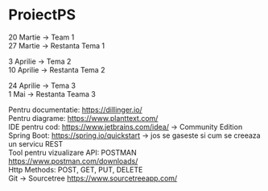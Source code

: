 # ProiectPS

20 Martie -> Team 1  
27 Martie -> Restanta Tema 1  

3 Aprilie -> Tema 2  
10 Aprilie -> Restanta Tema 2  

24 Aprilie -> Tema 3  
1 Mai -> Restanta Teama 3  


Pentru documentatie: https://dillinger.io/  
Pentru diagrame: https://www.planttext.com/  
IDE pentru cod: https://www.jetbrains.com/idea/  -> Community Edition  
Spring Boot: https://spring.io/quickstart -> jos se gaseste si cum se creeaza un servicu REST  
Tool pentru vizualizare API: POSTMAN https://www.postman.com/downloads/  
Http Methods: POST, GET, PUT, DELETE  
Git -> Sourcetree https://www.sourcetreeapp.com/  
